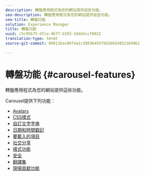 ```yaml
---
description: 轉盤應用程式為您的網站提供這些功能。
seo-description: 轉盤應用程式為您的網站提供這些功能。
seo-title: 轉盤功能
solution: Experience Manager
title: 轉盤功能
uuid: c5c95675-d7ca-4677-b293-16de5ccf0022
translation-type: tm+mt
source-git-commit: 09011bac06f4a1c39836455f9d16654952184962

---
```



# 轉盤功能 {#carousel-features}

轉盤應用程式為您的網站提供這些功能。

Carousel提供下列功能：

* [Avatars](/help/using/c-features-livefyre/c-styling-features/c-avatars.md#c_avatars)
* [CSS樣式](/help/using/c-features-livefyre/c-styling-features/c-css-styling-branding.md#c_css_styling_branding)
* [自訂文字字串](/help/using/c-features-livefyre/c-custom-text-strings.md#c_custom_text_strings)
* [日期和時間戳記](/help/using/c-features-livefyre/c-styling-features/c-date-and-timestamp.md#c_date_and_timestamp)
* [要載入的項目](/help/using/c-features-livefyre/c-content-behavior-features/c-content-behavior-features.md#section_q5w_mzl_d1b)
* [社交分享](/help/using/c-features-livefyre/c-social-sharing/c-social-sharing.md#c_social_sharing)
* [樣式功能](/help/using/c-features-livefyre/c-styling-features/c-styling-features.md#c_styling_features)
* [安全](/help/using/c-features-livefyre/c-about-moderation/c-moderation.md#c_moderation)
* [翻譯集](/help/using/c-settings-other/c-translation-sets/c-translation-sets.md#c_translation_sets)
* [現場貢獻功能](/help/using/c-features-livefyre/c-on-site-contribution-features.md#section_vzs_t2s_d1b)

